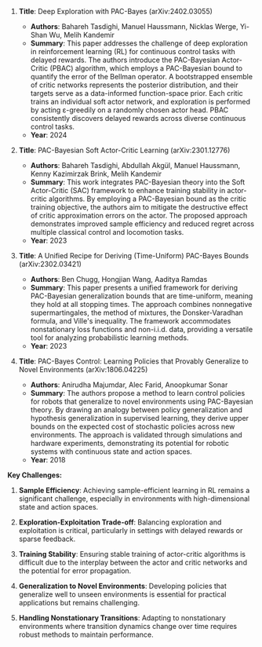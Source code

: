 1. **Title**: Deep Exploration with PAC-Bayes (arXiv:2402.03055)
   - **Authors**: Bahareh Tasdighi, Manuel Haussmann, Nicklas Werge, Yi-Shan Wu, Melih Kandemir
   - **Summary**: This paper addresses the challenge of deep exploration in reinforcement learning (RL) for continuous control tasks with delayed rewards. The authors introduce the PAC-Bayesian Actor-Critic (PBAC) algorithm, which employs a PAC-Bayesian bound to quantify the error of the Bellman operator. A bootstrapped ensemble of critic networks represents the posterior distribution, and their targets serve as a data-informed function-space prior. Each critic trains an individual soft actor network, and exploration is performed by acting ε-greedily on a randomly chosen actor head. PBAC consistently discovers delayed rewards across diverse continuous control tasks.
   - **Year**: 2024

2. **Title**: PAC-Bayesian Soft Actor-Critic Learning (arXiv:2301.12776)
   - **Authors**: Bahareh Tasdighi, Abdullah Akgül, Manuel Haussmann, Kenny Kazimirzak Brink, Melih Kandemir
   - **Summary**: This work integrates PAC-Bayesian theory into the Soft Actor-Critic (SAC) framework to enhance training stability in actor-critic algorithms. By employing a PAC-Bayesian bound as the critic training objective, the authors aim to mitigate the destructive effect of critic approximation errors on the actor. The proposed approach demonstrates improved sample efficiency and reduced regret across multiple classical control and locomotion tasks.
   - **Year**: 2023

3. **Title**: A Unified Recipe for Deriving (Time-Uniform) PAC-Bayes Bounds (arXiv:2302.03421)
   - **Authors**: Ben Chugg, Hongjian Wang, Aaditya Ramdas
   - **Summary**: This paper presents a unified framework for deriving PAC-Bayesian generalization bounds that are time-uniform, meaning they hold at all stopping times. The approach combines nonnegative supermartingales, the method of mixtures, the Donsker-Varadhan formula, and Ville's inequality. The framework accommodates nonstationary loss functions and non-i.i.d. data, providing a versatile tool for analyzing probabilistic learning methods.
   - **Year**: 2023

4. **Title**: PAC-Bayes Control: Learning Policies that Provably Generalize to Novel Environments (arXiv:1806.04225)
   - **Authors**: Anirudha Majumdar, Alec Farid, Anoopkumar Sonar
   - **Summary**: The authors propose a method to learn control policies for robots that generalize to novel environments using PAC-Bayesian theory. By drawing an analogy between policy generalization and hypothesis generalization in supervised learning, they derive upper bounds on the expected cost of stochastic policies across new environments. The approach is validated through simulations and hardware experiments, demonstrating its potential for robotic systems with continuous state and action spaces.
   - **Year**: 2018

**Key Challenges:**

1. **Sample Efficiency**: Achieving sample-efficient learning in RL remains a significant challenge, especially in environments with high-dimensional state and action spaces.

2. **Exploration-Exploitation Trade-off**: Balancing exploration and exploitation is critical, particularly in settings with delayed rewards or sparse feedback.

3. **Training Stability**: Ensuring stable training of actor-critic algorithms is difficult due to the interplay between the actor and critic networks and the potential for error propagation.

4. **Generalization to Novel Environments**: Developing policies that generalize well to unseen environments is essential for practical applications but remains challenging.

5. **Handling Nonstationary Transitions**: Adapting to nonstationary environments where transition dynamics change over time requires robust methods to maintain performance. 